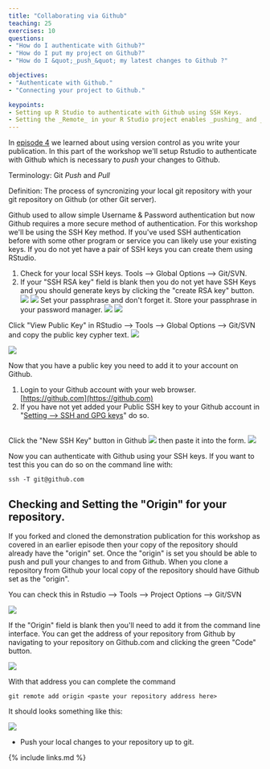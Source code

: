 ```yaml
---
title: "Collaborating via Github"
teaching: 25
exercises: 10
questions:
- "How do I authenticate with Github?"
- "How do I put my project on Github?"
- "How do I &quot;_push_&quot; my latest changes to Github ?"

objectives:
- "Authenticate with Github."
- "Connecting your project to Github."

keypoints:
- Setting up R Studio to authenticate with Github using SSH Keys.
- Setting the _Remote_ in your R Studio project enables _pushing_ and _pulling_ from your local copy of the repository to the repository on Github.
---
```


In [episode 4](../04-good-project/) we learned about using version control as you write your publication.  In this part of the workshop we'll setup Rstudio to authenticate with Github which is necessary to _push_ your changes to Github.

Terminology:  Git _Push_ and _Pull_

Definition: The process of syncronizing your local git repository with your git repository on Github (or other Git server).

Github used to allow simple Username & Password authentication but now Github requires a more secure method of authentication.  For this workshop we'll be using the SSH Key method.  If you've used SSH authentication before with some other program or service you can likely use your existing keys.  If you do not yet have a pair of SSH keys you can create them using RStudio.



1. Check for your local SSH keys.  Tools --> Global Options --> Git/SVN.  
1. If your "SSH RSA key" field is blank then you do not yet have SSH Keys and you should generate keys by clicking the "create RSA key" button. ![](../fig/09-rstudio-global-options-git-no-ssh-keys.png)  ![](../fig/09-rstudio-create-rsa-key-button.png)
Set your passphrase and don't forget it.  Store your passphrase in your password manager. 
![](../fig/09-rstudio-create-rsa-key-set-passphrase.png) 
![](../fig/09-rstudio-create-rsa-key-result.png)

Click "View Public Key" in RStudio --> Tools --> Global Options --> Git/SVN and copy the public key cypher text.
![](../fig/09-rstudio-global-options-git-with-ssh-keys.png)

![](../fig/09-rstudio-public-key-display.png)

Now that you have a public key you need to add it to your account on Github.

1. Login to your Github account with your web browser. [https://github.com](https://github.com)
1. If you have not yet added your Public SSH key to your Github account in "[Setting --> SSH and GPG keys](https://github.com/settings/keys)" do so.  <br><br>

Click the "New SSH Key" button in Github 
![](../fig/09-github-add-new-ssh-key-button.png)
then paste it into the form.
![](../fig/09-github-add-new-ssh-key.png)

Now you can authenticate with Github using your SSH keys.  If you want to test this you can do so on the command line with:
```
ssh -T git@github.com
```

## Checking and Setting the "Origin" for your repository.

If you forked and cloned the demonstration publication for this workshop as covered in an earlier episode then your copy of the repository should already have the "origin" set.  Once the "origin" is set you should be able to push and pull your changes to and from Github.  When you clone a repository from Github your local copy of the repository should have Github set as the "origin". 

You can check this in Rstudio --> Tools --> Project Options --> Git/SVN

![](../fig/09-rstudio-project-options-git-with-origin.png) 

If the "Origin" field is blank then you'll need to add it from the command line interface.
You can get the address of your repository from Github by navigating to your repository on Github.com and clicking the green "Code" button.

![](../fig/09-github-clone.png)

With that address you can complete the command 

```
git remote add origin <paste your repository address here>
```

It should looks something like this:

![](../fig/09-git-remote-add.png)

- Push your local changes to your repository up to git.


{% include links.md %}
